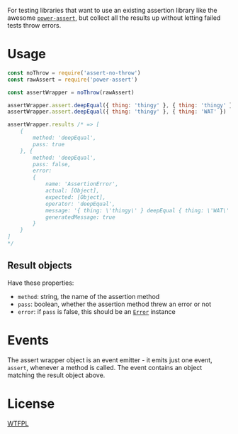 For testing libraries that want to use an existing assertion library like the awesome [`power-assert`](https://github.com/power-assert-js/power-assert), but collect all the results up without letting failed tests throw errors.

# Usage

```js
const noThrow = require('assert-no-throw')
const rawAssert = require('power-assert')

const assertWrapper = noThrow(rawAssert)

assertWrapper.assert.deepEqual({ thing: 'thingy' }, { thing: 'thingy' })
assertWrapper.assert.deepEqual({ thing: 'thingy' }, { thing: 'WAT' })

assertWrapper.results /* => [ 
	{ 
		method: 'deepEqual', 
		pass: true 
	}, { 
		method: 'deepEqual',
		pass: false,
		error: 
		{ 
			name: 'AssertionError',
			actual: [Object],
			expected: [Object],
			operator: 'deepEqual',
			message: '{ thing: \'thingy\' } deepEqual { thing: \'WAT\' }',
			generatedMessage: true 
		} 
	} 
]
*/
```

## Result objects

Have these properties:

- `method`: string, the name of the assertion method
- `pass`: boolean, whether the assertion method threw an error or not
- `error`: if `pass` is false, this should be an [`Error`](https://developer.mozilla.org/en-US/docs/Web/JavaScript/Reference/Global_Objects/Error) instance

# Events

The assert wrapper object is an event emitter - it emits just one event, `assert`, whenever a method is called.	The event contains an object matching the result object above.

# License

[WTFPL](http://wtfpl2.com)
